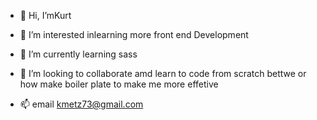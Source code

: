 - 👋 Hi, I’mKurt
- 👀 I’m interested inlearning more front end Development
- 🌱 I’m currently learning sass
- 💞️ I’m looking to collaborate amd learn to code from scratch bettwe or how make boiler plate to make me more effetive

- 📫 email kmetz73@gmail.com

<!---
kmetz73/kmetz73 is a ✨ special ✨ repository because its `README.md` (this file) appears on your GitHub profile.
You can click the Preview link to take a look at your changes.
--->
